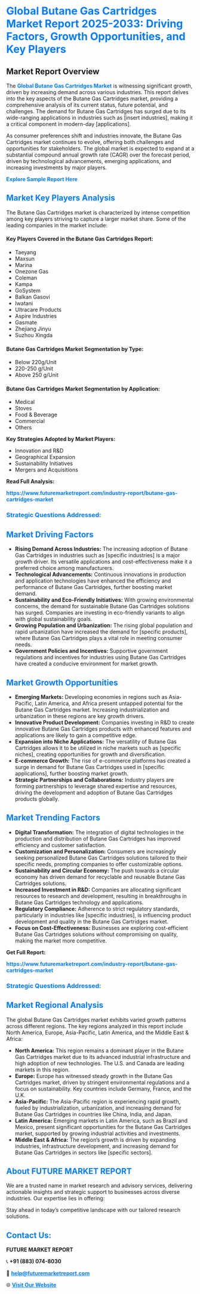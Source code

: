 <h1 style="color: #007BFF;">Global Butane Gas Cartridges Market Report 2025-2033: Driving Factors, Growth Opportunities, and Key Players</h1>

<section id="overview">
<h2>Market Report Overview</h2>
<p>The <a href="https://www.futuremarketreport.com/industry-report/butane-gas-cartridges-market" style="color: #007BFF; text-decoration: none;"><strong>Global Butane Gas Cartridges Market</strong></a> is witnessing significant growth, driven by increasing demand across various industries. This report delves into the key aspects of the Butane Gas Cartridges market, providing a comprehensive analysis of its current status, future potential, and challenges. The demand for Butane Gas Cartridges has surged due to its wide-ranging applications in industries such as [insert industries], making it a critical component in modern-day [applications].</p>
<p>As consumer preferences shift and industries innovate, the Butane Gas Cartridges market continues to evolve, offering both challenges and opportunities for stakeholders. The global market is expected to expand at a substantial compound annual growth rate (CAGR) over the forecast period, driven by technological advancements, emerging applications, and increasing investments by major players.</p>
</section>

<section id="overview">
<p><a href="https://www.futuremarketreport.com/request-sample/reportId=26625" style="color: #007BFF; text-decoration: none;"><strong>Explore Sample Report Here</strong></a></p>
</section>

<section id="key-players">
<h2 style="color: #007BFF;">Market Key Players Analysis</h2>
<p>The Butane Gas Cartridges market is characterized by intense competition among key players striving to capture a larger market share. Some of the leading companies in the market include:</p>
<h4>Key Players Covered in the Butane Gas Cartridges Report:</h4>
<ul><li>Taeyang</li><li>Maxsun</li><li>Marina</li><li>Onezone Gas</li><li>Coleman</li><li>Kampa</li><li>GoSystem</li><li>Balkan Gasovi</li><li>Iwatani</li><li>Ultracare Products</li><li>Aspire Industries</li><li>Gasmate</li><li>Zhejiang Jinyu</li><li>Suzhou Xingda</li></ul>
<h4>Butane Gas Cartridges Market Segmentation by Type:</h4>
<ul><li>Below 220g/Unit</li><li>220-250 g/Unit</li><li>Above 250 g/Unit</li></ul>

<h4>Butane Gas Cartridges Market Segmentation by Application:</h4>
<ul><li>Medical</li><li>Stoves</li><li>Food &amp; Beverage</li><li>Commercial</li><li>Others</li></ul>
<p><strong>Key Strategies Adopted by Market Players:</strong></p>
<ul>
<li>Innovation and R&D</li>
<li>Geographical Expansion</li>
<li>Sustainability Initiatives</li>
<li>Mergers and Acquisitions</li>
</ul>
</section>

<section>
<p><strong>Read Full Analysis: </strong></p><a href="https://www.futuremarketreport.com/industry-report/butane-gas-cartridges-market" style="color: #007BFF; text-decoration: none;"><strong>https://www.futuremarketreport.com/industry-report/butane-gas-cartridges-market</strong></a>
<h3 style="color: #007BFF;">Strategic Questions Addressed:</h3>
</section>

<section id="driving-factors">
<h2 style="color: #007BFF;">Market Driving Factors</h2>
<ul>
<li><strong>Rising Demand Across Industries:</strong> The increasing adoption of Butane Gas Cartridges in industries such as [specific industries] is a major growth driver. Its versatile applications and cost-effectiveness make it a preferred choice among manufacturers.</li>
<li><strong>Technological Advancements:</strong> Continuous innovations in production and application technologies have enhanced the efficiency and performance of Butane Gas Cartridges, further boosting market demand.</li>
<li><strong>Sustainability and Eco-Friendly Initiatives:</strong> With growing environmental concerns, the demand for sustainable Butane Gas Cartridges solutions has surged. Companies are investing in eco-friendly variants to align with global sustainability goals.</li>
<li><strong>Growing Population and Urbanization:</strong> The rising global population and rapid urbanization have increased the demand for [specific products], where Butane Gas Cartridges plays a vital role in meeting consumer needs.</li>
<li><strong>Government Policies and Incentives:</strong> Supportive government regulations and incentives for industries using Butane Gas Cartridges have created a conducive environment for market growth.</li>
</ul>
</section>

<section id="growth-opportunities">
<h2 style="color: #007BFF;">Market Growth Opportunities</h2>
<ul>
<li><strong>Emerging Markets:</strong> Developing economies in regions such as Asia-Pacific, Latin America, and Africa present untapped potential for the Butane Gas Cartridges market. Increasing industrialization and urbanization in these regions are key growth drivers.</li>
<li><strong>Innovative Product Development:</strong> Companies investing in R&D to create innovative Butane Gas Cartridges products with enhanced features and applications are likely to gain a competitive edge.</li>
<li><strong>Expansion into Niche Applications:</strong> The versatility of Butane Gas Cartridges allows it to be utilized in niche markets such as [specific niches], creating opportunities for growth and diversification.</li>
<li><strong>E-commerce Growth:</strong> The rise of e-commerce platforms has created a surge in demand for Butane Gas Cartridges used in [specific applications], further boosting market growth.</li>
<li><strong>Strategic Partnerships and Collaborations:</strong> Industry players are forming partnerships to leverage shared expertise and resources, driving the development and adoption of Butane Gas Cartridges products globally.</li>
</ul>
</section>

<section id="trending-factors">
<h2 style="color: #007BFF;">Market Trending Factors</h2>
<ul>
<li><strong>Digital Transformation:</strong> The integration of digital technologies in the production and distribution of Butane Gas Cartridges has improved efficiency and customer satisfaction.</li>
<li><strong>Customization and Personalization:</strong> Consumers are increasingly seeking personalized Butane Gas Cartridges solutions tailored to their specific needs, prompting companies to offer customizable options.</li>
<li><strong>Sustainability and Circular Economy:</strong> The push towards a circular economy has driven demand for recyclable and reusable Butane Gas Cartridges solutions.</li>
<li><strong>Increased Investment in R&D:</strong> Companies are allocating significant resources to research and development, resulting in breakthroughs in Butane Gas Cartridges technology and applications.</li>
<li><strong>Regulatory Compliance:</strong> Adherence to strict regulatory standards, particularly in industries like [specific industries], is influencing product development and quality in the Butane Gas Cartridges market.</li>
<li><strong>Focus on Cost-Effectiveness:</strong> Businesses are exploring cost-efficient Butane Gas Cartridges solutions without compromising on quality, making the market more competitive.</li>
</ul>
</section>

<section>
<p><strong>Get Full Report: </strong></p><a href="https://www.futuremarketreport.com/industry-report/butane-gas-cartridges-market" style="color: #007BFF; text-decoration: none;"><strong>https://www.futuremarketreport.com/industry-report/butane-gas-cartridges-market</strong></a>
<h3 style="color: #007BFF;">Strategic Questions Addressed:</h3>
</section>


<section id="regional-analysis">
<h2 style="color: #007BFF;">Market Regional Analysis</h2>
<p>The global Butane Gas Cartridges market exhibits varied growth patterns across different regions. The key regions analyzed in this report include North America, Europe, Asia-Pacific, Latin America, and the Middle East & Africa:</p>
<ul>
<li><strong>North America:</strong> This region remains a dominant player in the Butane Gas Cartridges market due to its advanced industrial infrastructure and high adoption of new technologies. The U.S. and Canada are leading markets in this region.</li>
<li><strong>Europe:</strong> Europe has witnessed steady growth in the Butane Gas Cartridges market, driven by stringent environmental regulations and a focus on sustainability. Key countries include Germany, France, and the U.K.</li>
<li><strong>Asia-Pacific:</strong> The Asia-Pacific region is experiencing rapid growth, fueled by industrialization, urbanization, and increasing demand for Butane Gas Cartridges in countries like China, India, and Japan.</li>
<li><strong>Latin America:</strong> Emerging markets in Latin America, such as Brazil and Mexico, present significant opportunities for the Butane Gas Cartridges market, supported by growing industrial activities and investments.</li>
<li><strong>Middle East & Africa:</strong> The region’s growth is driven by expanding industries, infrastructure development, and increasing demand for Butane Gas Cartridges in sectors like [specific sectors].</li>
</ul>
</section>

<footer>
<h2 style="color: #007BFF;">About FUTURE MARKET REPORT</h2>
<p>We are a trusted name in market research and advisory services, delivering actionable insights and strategic support to businesses across diverse industries. Our expertise lies in offering:</p>

<p>Stay ahead in today’s competitive landscape with our tailored research solutions.</p>

<h2 style="color: #007BFF;">Contact Us:</h2>
<p><strong>FUTURE MARKET REPORT</strong></p>
<p>📞 <strong>+91 (883) 074-8030</strong></p>
<p>📧 <strong><a href="mailto:help@futuremarketreport.com" style="color: #007BFF;">help@futuremarketreport.com</a></strong></p>
<p>🌐 <strong><a href="https://www.futuremarketreport.com/" style="color: #007BFF;">Visit Our Website</a></strong></p>
</footer>
